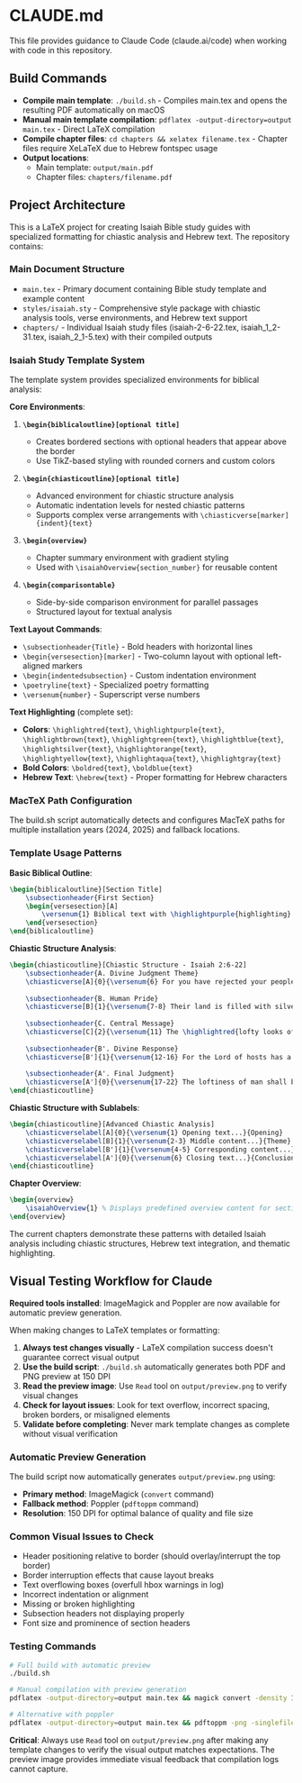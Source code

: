 # CLAUDE.md

This file provides guidance to Claude Code (claude.ai/code) when working with code in this repository.

## Build Commands

- **Compile main template**: `./build.sh` - Compiles main.tex and opens the resulting PDF automatically on macOS
- **Manual main template compilation**: `pdflatex -output-directory=output main.tex` - Direct LaTeX compilation
- **Compile chapter files**: `cd chapters && xelatex filename.tex` - Chapter files require XeLaTeX due to Hebrew fontspec usage
- **Output locations**: 
  - Main template: `output/main.pdf`
  - Chapter files: `chapters/filename.pdf`

## Project Architecture

This is a LaTeX project for creating Isaiah Bible study guides with specialized formatting for chiastic analysis and Hebrew text. The repository contains:

### Main Document Structure
- `main.tex` - Primary document containing Bible study template and example content
- `styles/isaiah.sty` - Comprehensive style package with chiastic analysis tools, verse environments, and Hebrew text support
- `chapters/` - Individual Isaiah study files (isaiah-2-6-22.tex, isaiah_1_2-31.tex, isaiah_2_1-5.tex) with their compiled outputs

### Isaiah Study Template System
The template system provides specialized environments for biblical analysis:

**Core Environments**:

1. **`\begin{biblicaloutline}[optional title]`**
   - Creates bordered sections with optional headers that appear above the border
   - Use TikZ-based styling with rounded corners and custom colors

2. **`\begin{chiasticoutline}[optional title]`**
   - Advanced environment for chiastic structure analysis
   - Automatic indentation levels for nested chiastic patterns
   - Supports complex verse arrangements with `\chiasticverse[marker]{indent}{text}`

3. **`\begin{overview}`**
   - Chapter summary environment with gradient styling
   - Used with `\isaiahOverview{section_number}` for reusable content

4. **`\begin{comparisontable}`**
   - Side-by-side comparison environment for parallel passages
   - Structured layout for textual analysis

**Text Layout Commands**:
- `\subsectionheader{Title}` - Bold headers with horizontal lines
- `\begin{versesection}[marker]` - Two-column layout with optional left-aligned markers
- `\begin{indentedsubsection}` - Custom indentation environment
- `\poetryline{text}` - Specialized poetry formatting
- `\versenum{number}` - Superscript verse numbers

**Text Highlighting** (complete set):
- **Colors**: `\highlightred{text}`, `\highlightpurple{text}`, `\highlightbrown{text}`, `\highlightgreen{text}`, `\highlightblue{text}`, `\highlightsilver{text}`, `\highlightorange{text}`, `\highlightyellow{text}`, `\highlightaqua{text}`, `\highlightgray{text}`
- **Bold Colors**: `\boldred{text}`, `\boldblue{text}`
- **Hebrew Text**: `\hebrew{text}` - Proper formatting for Hebrew characters

### MacTeX Path Configuration
The build.sh script automatically detects and configures MacTeX paths for multiple installation years (2024, 2025) and fallback locations.

### Template Usage Patterns

**Basic Biblical Outline**:
```latex
\begin{biblicaloutline}[Section Title]
    \subsectionheader{First Section}
    \begin{versesection}[A]
        \versenum{1} Biblical text with \highlightpurple{highlighting}...
    \end{versesection}
\end{biblicaloutline}
```

**Chiastic Structure Analysis**:
```latex
\begin{chiasticoutline}[Chiastic Structure - Isaiah 2:6-22]
    \subsectionheader{A. Divine Judgment Theme}
    \chiasticverse[A]{0}{\versenum{6} For you have rejected your people, the house of Jacob...}
    
    \subsectionheader{B. Human Pride}
    \chiasticverse[B]{1}{\versenum{7-8} Their land is filled with silver and gold...}
    
    \subsectionheader{C. Central Message}
    \chiasticverse[C]{2}{\versenum{11} The \highlightred{lofty looks of man} shall be humbled...}
    
    \subsectionheader{B'. Divine Response}
    \chiasticverse[B']{1}{\versenum{12-16} For the Lord of hosts has a day...}
    
    \subsectionheader{A'. Final Judgment}
    \chiasticverse[A']{0}{\versenum{17-22} The loftiness of man shall be bowed down...}
\end{chiasticoutline}
```

**Chiastic Structure with Sublabels**:
```latex
\begin{chiasticoutline}[Advanced Chiastic Analysis]
    \chiasticverselabel[A]{0}{\versenum{1} Opening text...}{Opening}
    \chiasticverselabel[B]{1}{\versenum{2-3} Middle content...}{Theme}
    \chiasticverselabel[B']{1}{\versenum{4-5} Corresponding content...}{Response}
    \chiasticverselabel[A']{0}{\versenum{6} Closing text...}{Conclusion}
\end{chiasticoutline}
```

**Chapter Overview**:
```latex
\begin{overview}
    \isaiahOverview{1} % Displays predefined overview content for section 1
\end{overview}
```

The current chapters demonstrate these patterns with detailed Isaiah analysis including chiastic structures, Hebrew text integration, and thematic highlighting.

## Visual Testing Workflow for Claude

**Required tools installed**: ImageMagick and Poppler are now available for automatic preview generation.

When making changes to LaTeX templates or formatting:

1. **Always test changes visually** - LaTeX compilation success doesn't guarantee correct visual output
2. **Use the build script**: `./build.sh` automatically generates both PDF and PNG preview at 150 DPI
3. **Read the preview image**: Use `Read` tool on `output/preview.png` to verify visual changes
4. **Check for layout issues**: Look for text overflow, incorrect spacing, broken borders, or misaligned elements
5. **Validate before completing**: Never mark template changes as complete without visual verification

### Automatic Preview Generation
The build script now automatically generates `output/preview.png` using:
- **Primary method**: ImageMagick (`convert` command)
- **Fallback method**: Poppler (`pdftoppm` command)
- **Resolution**: 150 DPI for optimal balance of quality and file size

### Common Visual Issues to Check
- Header positioning relative to border (should overlay/interrupt the top border)
- Border interruption effects that cause layout breaks
- Text overflowing boxes (overfull hbox warnings in log)
- Incorrect indentation or alignment
- Missing or broken highlighting
- Subsection headers not displaying properly
- Font size and prominence of section headers

### Testing Commands
```bash
# Full build with automatic preview
./build.sh

# Manual compilation with preview generation
pdflatex -output-directory=output main.tex && magick convert -density 150 output/main.pdf[0] output/preview.png

# Alternative with poppler
pdflatex -output-directory=output main.tex && pdftoppm -png -singlefile -r 150 output/main.pdf output/preview
```

**Critical**: Always use `Read` tool on `output/preview.png` after making any template changes to verify the visual output matches expectations. The preview image provides immediate visual feedback that compilation logs cannot capture.
